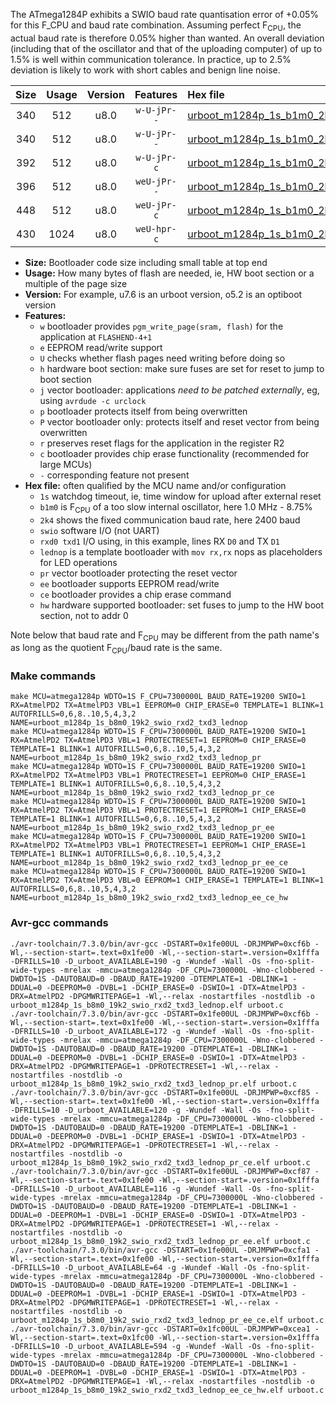 The ATmega1284P exhibits a SWIO baud rate quantisation error of +0.05% for this F_CPU and baud rate combination. Assuming perfect F<sub>CPU</sub>, the actual baud rate is therefore 0.05% higher than wanted. An overall deviation (including that of the oscillator and that of the uploading computer) of up to 1.5% is well within communication tolerance. In practice, up to 2.5% deviation is likely to work with short cables and benign line noise.

|Size|Usage|Version|Features|Hex file|
|:-:|:-:|:-:|:-:|:--|
|340|512|u8.0|`w-U-jPr--`|[urboot_m1284p_1s_b1m0_2k4_swio_rxd2_txd3_lednop.hex](https://raw.githubusercontent.com/stefanrueger/urboot.hex/main/boards/mighty1284/atmega1284p/watchdog_1_s/internal_oscillator_b-8.75%25/%2B1m000000_hz/%2B%2B%2B2k4_baud/uart1_rxd2_txd3/lednop/urboot_m1284p_1s_b1m0_2k4_swio_rxd2_txd3_lednop.hex)|
|340|512|u8.0|`w-U-jPr--`|[urboot_m1284p_1s_b1m0_2k4_swio_rxd2_txd3_lednop_pr.hex](https://raw.githubusercontent.com/stefanrueger/urboot.hex/main/boards/mighty1284/atmega1284p/watchdog_1_s/internal_oscillator_b-8.75%25/%2B1m000000_hz/%2B%2B%2B2k4_baud/uart1_rxd2_txd3/lednop/urboot_m1284p_1s_b1m0_2k4_swio_rxd2_txd3_lednop_pr.hex)|
|392|512|u8.0|`w-U-jPr-c`|[urboot_m1284p_1s_b1m0_2k4_swio_rxd2_txd3_lednop_pr_ce.hex](https://raw.githubusercontent.com/stefanrueger/urboot.hex/main/boards/mighty1284/atmega1284p/watchdog_1_s/internal_oscillator_b-8.75%25/%2B1m000000_hz/%2B%2B%2B2k4_baud/uart1_rxd2_txd3/lednop/urboot_m1284p_1s_b1m0_2k4_swio_rxd2_txd3_lednop_pr_ce.hex)|
|396|512|u8.0|`weU-jPr--`|[urboot_m1284p_1s_b1m0_2k4_swio_rxd2_txd3_lednop_pr_ee.hex](https://raw.githubusercontent.com/stefanrueger/urboot.hex/main/boards/mighty1284/atmega1284p/watchdog_1_s/internal_oscillator_b-8.75%25/%2B1m000000_hz/%2B%2B%2B2k4_baud/uart1_rxd2_txd3/lednop/urboot_m1284p_1s_b1m0_2k4_swio_rxd2_txd3_lednop_pr_ee.hex)|
|448|512|u8.0|`weU-jPr-c`|[urboot_m1284p_1s_b1m0_2k4_swio_rxd2_txd3_lednop_pr_ee_ce.hex](https://raw.githubusercontent.com/stefanrueger/urboot.hex/main/boards/mighty1284/atmega1284p/watchdog_1_s/internal_oscillator_b-8.75%25/%2B1m000000_hz/%2B%2B%2B2k4_baud/uart1_rxd2_txd3/lednop/urboot_m1284p_1s_b1m0_2k4_swio_rxd2_txd3_lednop_pr_ee_ce.hex)|
|430|1024|u8.0|`weU-hpr-c`|[urboot_m1284p_1s_b1m0_2k4_swio_rxd2_txd3_lednop_ee_ce_hw.hex](https://raw.githubusercontent.com/stefanrueger/urboot.hex/main/boards/mighty1284/atmega1284p/watchdog_1_s/internal_oscillator_b-8.75%25/%2B1m000000_hz/%2B%2B%2B2k4_baud/uart1_rxd2_txd3/lednop/urboot_m1284p_1s_b1m0_2k4_swio_rxd2_txd3_lednop_ee_ce_hw.hex)|

- **Size:** Bootloader code size including small table at top end
- **Usage:** How many bytes of flash are needed, ie, HW boot section or a multiple of the page size
- **Version:** For example, u7.6 is an urboot version, o5.2 is an optiboot version
- **Features:**
  + `w` bootloader provides `pgm_write_page(sram, flash)` for the application at `FLASHEND-4+1`
  + `e` EEPROM read/write support
  + `U` checks whether flash pages need writing before doing so
  + `h` hardware boot section: make sure fuses are set for reset to jump to boot section
  + `j` vector bootloader: applications *need to be patched externally*, eg, using `avrdude -c urclock`
  + `p` bootloader protects itself from being overwritten
  + `P` vector bootloader only: protects itself and reset vector from being overwritten
  + `r` preserves reset flags for the application in the register R2
  + `c` bootloader provides chip erase functionality (recommended for large MCUs)
  + `-` corresponding feature not present
- **Hex file:** often qualified by the MCU name and/or configuration
  + `1s` watchdog timeout, ie, time window for upload after external reset
  + `b1m0` is F<sub>CPU</sub> of a too slow internal oscillator, here 1.0 MHz - 8.75%
  + `2k4` shows the fixed communication baud rate, here 2400 baud
  + `swio` software I/O (not UART)
  + `rxd0 txd1` I/O using, in this example, lines RX `D0` and TX `D1`
  + `lednop` is a template bootloader with `mov rx,rx` nops as placeholders for LED operations
  + `pr` vector bootloader protecting the reset vector
  + `ee` bootloader supports EEPROM read/write
  + `ce` bootloader provides a chip erase command
  + `hw` hardware supported bootloader: set fuses to jump to the HW boot section, not to addr 0


Note below that baud rate and F<sub>CPU</sub> may be different from the path name's as long as the quotient F<sub>CPU</sub>/baud rate is the same.

### Make commands
```
make MCU=atmega1284p WDTO=1S F_CPU=7300000L BAUD_RATE=19200 SWIO=1 RX=AtmelPD2 TX=AtmelPD3 VBL=1 EEPROM=0 CHIP_ERASE=0 TEMPLATE=1 BLINK=1 AUTOFRILLS=0,6,8..10,5,4,3,2 NAME=urboot_m1284p_1s_b8m0_19k2_swio_rxd2_txd3_lednop
make MCU=atmega1284p WDTO=1S F_CPU=7300000L BAUD_RATE=19200 SWIO=1 RX=AtmelPD2 TX=AtmelPD3 VBL=1 PROTECTRESET=1 EEPROM=0 CHIP_ERASE=0 TEMPLATE=1 BLINK=1 AUTOFRILLS=0,6,8..10,5,4,3,2 NAME=urboot_m1284p_1s_b8m0_19k2_swio_rxd2_txd3_lednop_pr
make MCU=atmega1284p WDTO=1S F_CPU=7300000L BAUD_RATE=19200 SWIO=1 RX=AtmelPD2 TX=AtmelPD3 VBL=1 PROTECTRESET=1 EEPROM=0 CHIP_ERASE=1 TEMPLATE=1 BLINK=1 AUTOFRILLS=0,6,8..10,5,4,3,2 NAME=urboot_m1284p_1s_b8m0_19k2_swio_rxd2_txd3_lednop_pr_ce
make MCU=atmega1284p WDTO=1S F_CPU=7300000L BAUD_RATE=19200 SWIO=1 RX=AtmelPD2 TX=AtmelPD3 VBL=1 PROTECTRESET=1 EEPROM=1 CHIP_ERASE=0 TEMPLATE=1 BLINK=1 AUTOFRILLS=0,6,8..10,5,4,3,2 NAME=urboot_m1284p_1s_b8m0_19k2_swio_rxd2_txd3_lednop_pr_ee
make MCU=atmega1284p WDTO=1S F_CPU=7300000L BAUD_RATE=19200 SWIO=1 RX=AtmelPD2 TX=AtmelPD3 VBL=1 PROTECTRESET=1 EEPROM=1 CHIP_ERASE=1 TEMPLATE=1 BLINK=1 AUTOFRILLS=0,6,8..10,5,4,3,2 NAME=urboot_m1284p_1s_b8m0_19k2_swio_rxd2_txd3_lednop_pr_ee_ce
make MCU=atmega1284p WDTO=1S F_CPU=7300000L BAUD_RATE=19200 SWIO=1 RX=AtmelPD2 TX=AtmelPD3 VBL=0 EEPROM=1 CHIP_ERASE=1 TEMPLATE=1 BLINK=1 AUTOFRILLS=0,6,8..10,5,4,3,2 NAME=urboot_m1284p_1s_b8m0_19k2_swio_rxd2_txd3_lednop_ee_ce_hw
```

### Avr-gcc commands
```
./avr-toolchain/7.3.0/bin/avr-gcc -DSTART=0x1fe00UL -DRJMPWP=0xcf6b -Wl,--section-start=.text=0x1fe00 -Wl,--section-start=.version=0x1fffa -DFRILLS=10 -D_urboot_AVAILABLE=190 -g -Wundef -Wall -Os -fno-split-wide-types -mrelax -mmcu=atmega1284p -DF_CPU=7300000L -Wno-clobbered -DWDTO=1S -DAUTOBAUD=0 -DBAUD_RATE=19200 -DTEMPLATE=1 -DBLINK=1 -DDUAL=0 -DEEPROM=0 -DVBL=1 -DCHIP_ERASE=0 -DSWIO=1 -DTX=AtmelPD3 -DRX=AtmelPD2 -DPGMWRITEPAGE=1 -Wl,--relax -nostartfiles -nostdlib -o urboot_m1284p_1s_b8m0_19k2_swio_rxd2_txd3_lednop.elf urboot.c
./avr-toolchain/7.3.0/bin/avr-gcc -DSTART=0x1fe00UL -DRJMPWP=0xcf6b -Wl,--section-start=.text=0x1fe00 -Wl,--section-start=.version=0x1fffa -DFRILLS=10 -D_urboot_AVAILABLE=172 -g -Wundef -Wall -Os -fno-split-wide-types -mrelax -mmcu=atmega1284p -DF_CPU=7300000L -Wno-clobbered -DWDTO=1S -DAUTOBAUD=0 -DBAUD_RATE=19200 -DTEMPLATE=1 -DBLINK=1 -DDUAL=0 -DEEPROM=0 -DVBL=1 -DCHIP_ERASE=0 -DSWIO=1 -DTX=AtmelPD3 -DRX=AtmelPD2 -DPGMWRITEPAGE=1 -DPROTECTRESET=1 -Wl,--relax -nostartfiles -nostdlib -o urboot_m1284p_1s_b8m0_19k2_swio_rxd2_txd3_lednop_pr.elf urboot.c
./avr-toolchain/7.3.0/bin/avr-gcc -DSTART=0x1fe00UL -DRJMPWP=0xcf85 -Wl,--section-start=.text=0x1fe00 -Wl,--section-start=.version=0x1fffa -DFRILLS=10 -D_urboot_AVAILABLE=120 -g -Wundef -Wall -Os -fno-split-wide-types -mrelax -mmcu=atmega1284p -DF_CPU=7300000L -Wno-clobbered -DWDTO=1S -DAUTOBAUD=0 -DBAUD_RATE=19200 -DTEMPLATE=1 -DBLINK=1 -DDUAL=0 -DEEPROM=0 -DVBL=1 -DCHIP_ERASE=1 -DSWIO=1 -DTX=AtmelPD3 -DRX=AtmelPD2 -DPGMWRITEPAGE=1 -DPROTECTRESET=1 -Wl,--relax -nostartfiles -nostdlib -o urboot_m1284p_1s_b8m0_19k2_swio_rxd2_txd3_lednop_pr_ce.elf urboot.c
./avr-toolchain/7.3.0/bin/avr-gcc -DSTART=0x1fe00UL -DRJMPWP=0xcf87 -Wl,--section-start=.text=0x1fe00 -Wl,--section-start=.version=0x1fffa -DFRILLS=10 -D_urboot_AVAILABLE=116 -g -Wundef -Wall -Os -fno-split-wide-types -mrelax -mmcu=atmega1284p -DF_CPU=7300000L -Wno-clobbered -DWDTO=1S -DAUTOBAUD=0 -DBAUD_RATE=19200 -DTEMPLATE=1 -DBLINK=1 -DDUAL=0 -DEEPROM=1 -DVBL=1 -DCHIP_ERASE=0 -DSWIO=1 -DTX=AtmelPD3 -DRX=AtmelPD2 -DPGMWRITEPAGE=1 -DPROTECTRESET=1 -Wl,--relax -nostartfiles -nostdlib -o urboot_m1284p_1s_b8m0_19k2_swio_rxd2_txd3_lednop_pr_ee.elf urboot.c
./avr-toolchain/7.3.0/bin/avr-gcc -DSTART=0x1fe00UL -DRJMPWP=0xcfa1 -Wl,--section-start=.text=0x1fe00 -Wl,--section-start=.version=0x1fffa -DFRILLS=10 -D_urboot_AVAILABLE=64 -g -Wundef -Wall -Os -fno-split-wide-types -mrelax -mmcu=atmega1284p -DF_CPU=7300000L -Wno-clobbered -DWDTO=1S -DAUTOBAUD=0 -DBAUD_RATE=19200 -DTEMPLATE=1 -DBLINK=1 -DDUAL=0 -DEEPROM=1 -DVBL=1 -DCHIP_ERASE=1 -DSWIO=1 -DTX=AtmelPD3 -DRX=AtmelPD2 -DPGMWRITEPAGE=1 -DPROTECTRESET=1 -Wl,--relax -nostartfiles -nostdlib -o urboot_m1284p_1s_b8m0_19k2_swio_rxd2_txd3_lednop_pr_ee_ce.elf urboot.c
./avr-toolchain/7.3.0/bin/avr-gcc -DSTART=0x1fc00UL -DRJMPWP=0xcea1 -Wl,--section-start=.text=0x1fc00 -Wl,--section-start=.version=0x1fffa -DFRILLS=10 -D_urboot_AVAILABLE=594 -g -Wundef -Wall -Os -fno-split-wide-types -mrelax -mmcu=atmega1284p -DF_CPU=7300000L -Wno-clobbered -DWDTO=1S -DAUTOBAUD=0 -DBAUD_RATE=19200 -DTEMPLATE=1 -DBLINK=1 -DDUAL=0 -DEEPROM=1 -DVBL=0 -DCHIP_ERASE=1 -DSWIO=1 -DTX=AtmelPD3 -DRX=AtmelPD2 -DPGMWRITEPAGE=1 -Wl,--relax -nostartfiles -nostdlib -o urboot_m1284p_1s_b8m0_19k2_swio_rxd2_txd3_lednop_ee_ce_hw.elf urboot.c
```

